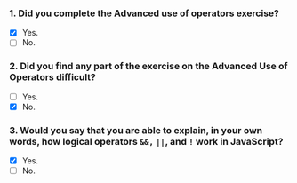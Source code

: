 ### 1. Did you complete the Advanced use of operators exercise?

- [x] Yes.
- [ ] No.

### 2. Did you find any part of the exercise on the Advanced Use of Operators difficult?

- [ ] Yes.
- [x] No.

### 3. Would you say that you are able to explain, in your own words, how logical operators `&&,` `||`, and `!` work in JavaScript?

- [x] Yes.
- [ ] No.
